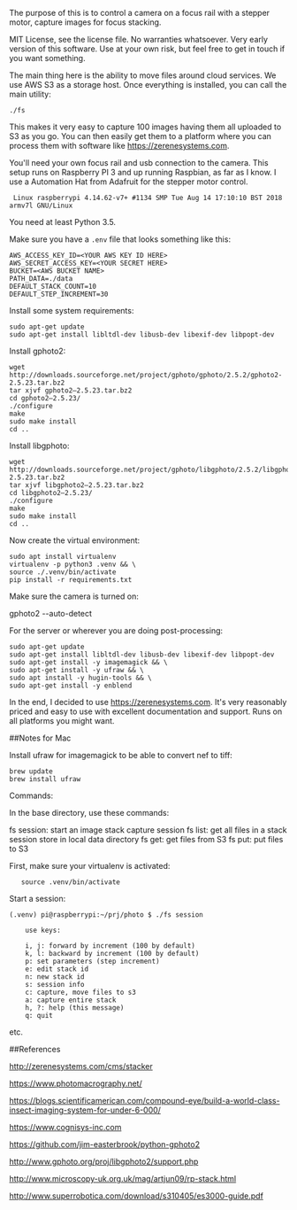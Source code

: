 The purpose of this is to control a camera on a focus rail with a stepper motor, capture images for focus stacking.

MIT License, see the license file. No warranties whatsoever. Very early version of this software. Use at your own risk, but feel free to get in touch if you want something.

The main thing here is the ability to move files around cloud services. We use AWS S3 as a storage host. Once everything is installed, you can call the main utility:

    ./fs

This makes it very easy to capture 100 images having them all uploaded to S3 as you go. You can then easily get them to a platform where you can process them with software like https://zerenesystems.com.

You'll need your own focus rail and usb connection to the camera. This setup runs on Raspberry PI 3 and up running Raspbian, as far as I know. I use a Automation Hat from Adafruit for the stepper motor control. 

     Linux raspberrypi 4.14.62-v7+ #1134 SMP Tue Aug 14 17:10:10 BST 2018 armv7l GNU/Linux

You need at least Python 3.5. 

Make sure you have a `.env` file that looks something like this:

```
AWS_ACCESS_KEY_ID=<YOUR AWS KEY ID HERE>
AWS_SECRET_ACCESS_KEY=<YOUR SECRET HERE>
BUCKET=<AWS BUCKET NAME>
PATH_DATA=./data
DEFAULT_STACK_COUNT=10
DEFAULT_STEP_INCREMENT=30
```

Install some system requirements:

```
sudo apt-get update
sudo apt-get install libltdl-dev libusb-dev libexif-dev libpopt-dev
```

Install gphoto2:

```
wget http://downloads.sourceforge.net/project/gphoto/gphoto/2.5.2/gphoto2-2.5.23.tar.bz2
tar xjvf gphoto2–2.5.23.tar.bz2
cd gphoto2–2.5.23/
./configure
make
sudo make install
cd ..
```


Install libgphoto:

```
wget http://downloads.sourceforge.net/project/gphoto/libgphoto/2.5.2/libgphoto2-2.5.23.tar.bz2
tar xjvf libgphoto2–2.5.23.tar.bz2
cd libgphoto2–2.5.23/
./configure
make
sudo make install
cd ..
```

Now create the virtual environment:

```
sudo apt install virtualenv
virtualenv -p python3 .venv && \
source ./.venv/bin/activate
pip install -r requirements.txt
```

Make sure the camera is turned on: 

gphoto2 --auto-detect


For the server or wherever you are doing post-processing: 

```
sudo apt-get update
sudo apt-get install libltdl-dev libusb-dev libexif-dev libpopt-dev
sudo apt-get install -y imagemagick && \
sudo apt-get install -y ufraw && \
sudo apt install -y hugin-tools && \
sudo apt-get install -y enblend
```

In the end, I decided to use https://zerenesystems.com. It's very reasonably priced and easy to use with excellent documentation and support. Runs on all platforms you might want. 

##Notes for Mac

Install ufraw for imagemagick to be able to convert nef to tiff:

```
brew update
brew install ufraw
```

Commands:

In the base directory, use these commands:

   fs session: start an image stack capture session
   fs list: get all files in a stack session store in local data directory
   fs get: get files from S3
   fs put: put files to S3

First, make sure your virtualenv is activated:

       source .venv/bin/activate

Start a session: 

```
(.venv) pi@raspberrypi:~/prj/photo $ ./fs session

    use keys:

    i, j: forward by increment (100 by default)
    k, l: backward by increment (100 by default)
    p: set parameters (step increment)
    e: edit stack id
    n: new stack id
    s: session info
    c: capture, move files to s3
    a: capture entire stack
    h, ?: help (this message)
    q: quit
```					

etc.

##References

<http://zerenesystems.com/cms/stacker>

<https://www.photomacrography.net/>

<https://blogs.scientificamerican.com/compound-eye/build-a-world-class-insect-imaging-system-for-under-6-000/>

<https://www.cognisys-inc.com>

<https://github.com/jim-easterbrook/python-gphoto2>

<http://www.gphoto.org/proj/libgphoto2/support.php>

<http://www.microscopy-uk.org.uk/mag/artjun09/rp-stack.html>

<http://www.superrobotica.com/download/s310405/es3000-guide.pdf>
